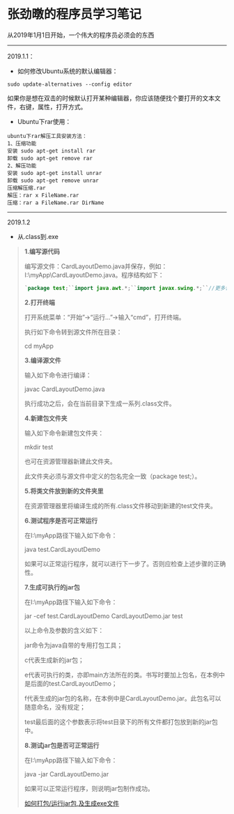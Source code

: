 # 张劲暾的程序员学习笔记

从2019年1月1日开始，一个伟大的程序员必须会的东西

---

2019.1.1：

* 如何修改Ubuntu系统的默认编辑器：

```she l l
sudo update-alternatives --config editor
```

如果你是想在双击的时候默认打开某种编辑器，你应该随便找个要打开的文本文件，右键，属性，打开方式。

* Ubuntu下rar使用：

```shell
ubuntu下rar解压工具安装方法：
1、压缩功能
安装 sudo apt-get install rar
卸载 sudo apt-get remove rar
2、解压功能
安装 sudo apt-get install unrar
卸载 sudo apt-get remove unrar
压缩解压缩.rar
解压：rar x FileName.rar
压缩：rar a FileName.rar DirName
```

---

2019.1.2

* 从.class到.exe

> **1.编写源代码**
>
> 编写源文件：CardLayoutDemo.java并保存，例如：I:\myApp\CardLayoutDemo.java。程序结构如下：
>
> ```java
> `package test;``import java.awt.*;``import javax.swing.*;``//更多包的导入...``class NotePadFrame extends JFrame {``//主界面的设计...``}``//其他相关代码...``public class CardLayoutDemo {`` ``public static void main(String[] args) {`` ``new NotePadFrame();`` ``}``}`
> ```
>
> **2.打开终端**
>
> 打开系统菜单：“开始”->“运行...”->输入“cmd”，打开终端。
>
> 执行如下命令转到源文件所在目录：
>
> cd myApp
>
> **3.编译源文件**
>
> 输入如下命令进行编译：
>
> javac CardLayoutDemo.java
>
> 执行成功之后，会在当前目录下生成一系列.class文件。
>
> **4.新建包文件夹**
>
> 输入如下命令新建包文件夹：
>
> mkdir test
>
> 也可在资源管理器新建此文件夹。
>
> 此文件夹必须与源文件中定义的包名完全一致（package test;）。
>
> **5.将类文件放到新的文件夹里**
>
> 在资源管理器里将编译生成的所有.class文件移动到新建的test文件夹。
>
> **6.测试程序是否可正常运行**
>
> 在I:\myApp路径下输入如下命令：
>
> java test.CardLayoutDemo
>
> 如果可以正常运行程序，就可以进行下一步了。否则应检查上述步骤的正确性。
>
> **7.生成可执行的jar包**
>
> 在I:\myApp路径下输入如下命令：
>
> jar -cef test.CardLayoutDemo CardLayoutDemo.jar test
>
> 以上命令及参数的含义如下：
>
> jar命令为java自带的专用打包工具；
>
> c代表生成新的jar包；
>
> e代表可执行的类，亦即main方法所在的类。书写时要加上包名，在本例中是后面的test.CardLayoutDemo；
>
> f代表生成的jar包的名称，在本例中是CardLayoutDemo.jar。此包名可以随意命名，没有规定；
>
> test最后面的这个参数表示将test目录下的所有文件都打包放到新的jar包中。
>
> **8.测试jar包是否可正常运行**
>
> 在I:\myApp路径下输入如下命令：
>
> java -jar CardLayoutDemo.jar
>
> 如果可以正常运行程序，则说明jar包制作成功。
>
> [如何打包/运行jar包,及生成exe文件](https://www.cnblogs.com/zeo-to-one/p/7153070.html?utm_source=itdadao&utm_medium=referral)